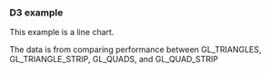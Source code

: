 ### D3 example

This example is a line chart.

The data is from comparing performance between GL\_TRIANGLES, GL\_TRIANGLE\_STRIP, GL\_QUADS, and GL\_QUAD\_STRIP